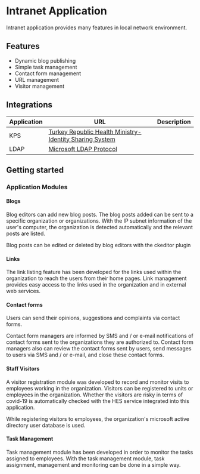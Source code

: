 # Intranet Application
Intranet application provides many features in local network environment.

## Features
 - Dynamic blog publishing
 - Simple task management
 - Contact form management
 - URL management
 - Visitor management

## Integrations

Application |URL| Description
|--|--|--|
|KPS| [Turkey Republic Health Ministry-Identity Sharing System](https://kpsv2.saglik.gov.tr/)
|LDAP| [Microsoft LDAP Protocol](https://docs.microsoft.com/en-us/openspecs/windows_protocols/ms-adts/3c5916a9-f1a0-429d-b937-f8fe672d777c)


## Getting started

### Application Modules ###
  
#### Blogs
Blog editors can add new blog posts. The blog posts added can be sent to a specific organization or organizations. With the IP subnet information of the user's computer, the organization is detected automatically and the relevant posts are listed.  
  
Blog posts can be edited or deleted by blog editors with the ckeditor plugin  

#### Links
The link listing feature has been developed for the links used within the organization to reach the users from their home pages. Link management provides easy access to the links used in the organization and in external web services.
  
#### Contact forms
Users can send their opinions, suggestions and complaints via contact forms.  
  
Contact form managers are informed by SMS and / or e-mail notifications of contact forms sent to the organizations they are authorized to. Contact form managers also can review the contact forms sent by users, send messages to users via SMS and / or e-mail, and close these contact forms.

#### Staff Visitors
A visitor registration module was developed to record and monitor visits to employees working in the organization. Visitors can be registered to units or employees in the organization. Whether the visitors are risky in terms of covid-19 is automatically checked with the HES service integrated into this application.

While registering visitors to employees, the organization's microsoft active directory user database is used.

#### Task Management
Task management module has been developed in order to monitor the tasks assigned to employees. With the task management module, task assignment, management and monitoring can be done in a simple way.

